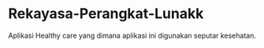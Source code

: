 # Rekayasa-Perangkat-Lunakk

Aplikasi Healthy care yang dimana aplikasi ini digunakan seputar kesehatan.
